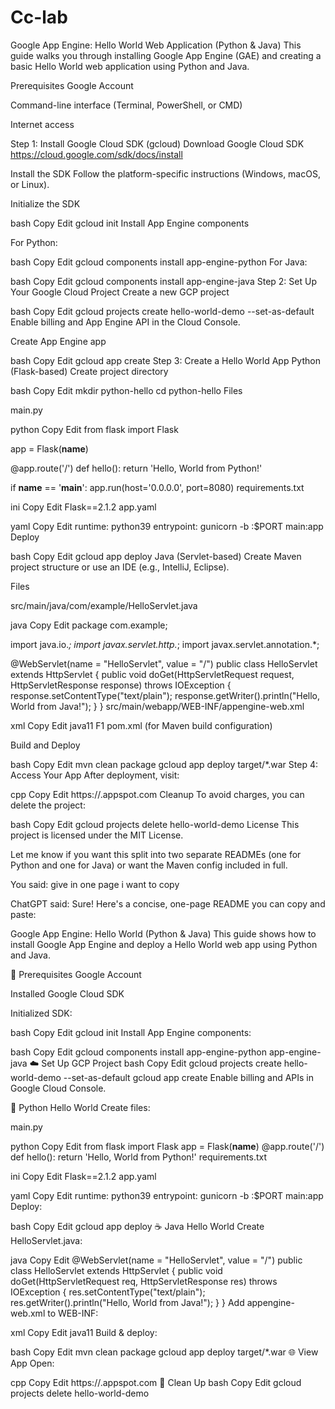 # Cc-lab

Google App Engine: Hello World Web Application (Python & Java)
This guide walks you through installing Google App Engine (GAE) and creating a basic Hello World web application using Python and Java.

Prerequisites
Google Account

Command-line interface (Terminal, PowerShell, or CMD)

Internet access

Step 1: Install Google Cloud SDK (gcloud)
Download Google Cloud SDK
https://cloud.google.com/sdk/docs/install

Install the SDK
Follow the platform-specific instructions (Windows, macOS, or Linux).

Initialize the SDK

bash
Copy
Edit
gcloud init
Install App Engine components

For Python:

bash
Copy
Edit
gcloud components install app-engine-python
For Java:

bash
Copy
Edit
gcloud components install app-engine-java
Step 2: Set Up Your Google Cloud Project
Create a new GCP project

bash
Copy
Edit
gcloud projects create hello-world-demo --set-as-default
Enable billing and App Engine API in the Cloud Console.

Create App Engine app

bash
Copy
Edit
gcloud app create
Step 3: Create a Hello World App
Python (Flask-based)
Create project directory

bash
Copy
Edit
mkdir python-hello
cd python-hello
Files

main.py

python
Copy
Edit
from flask import Flask

app = Flask(__name__)

@app.route('/')
def hello():
    return 'Hello, World from Python!'

if __name__ == '__main__':
    app.run(host='0.0.0.0', port=8080)
requirements.txt

ini
Copy
Edit
Flask==2.1.2
app.yaml

yaml
Copy
Edit
runtime: python39
entrypoint: gunicorn -b :$PORT main:app
Deploy

bash
Copy
Edit
gcloud app deploy
Java (Servlet-based)
Create Maven project structure or use an IDE (e.g., IntelliJ, Eclipse).

Files

src/main/java/com/example/HelloServlet.java

java
Copy
Edit
package com.example;

import java.io.*;
import javax.servlet.http.*;
import javax.servlet.annotation.*;

@WebServlet(name = "HelloServlet", value = "/")
public class HelloServlet extends HttpServlet {
    public void doGet(HttpServletRequest request, HttpServletResponse response)
            throws IOException {
        response.setContentType("text/plain");
        response.getWriter().println("Hello, World from Java!");
    }
}
src/main/webapp/WEB-INF/appengine-web.xml

xml
Copy
Edit
<appengine-web-app xmlns="http://appengine.google.com/ns/1.0">
    <runtime>java11</runtime>
    <instance-class>F1</instance-class>
</appengine-web-app>
pom.xml (for Maven build configuration)

Build and Deploy

bash
Copy
Edit
mvn clean package
gcloud app deploy target/*.war
Step 4: Access Your App
After deployment, visit:

cpp
Copy
Edit
https://<your-project-id>.appspot.com
Cleanup
To avoid charges, you can delete the project:

bash
Copy
Edit
gcloud projects delete hello-world-demo
License
This project is licensed under the MIT License.

Let me know if you want this split into two separate READMEs (one for Python and one for Java) or want the Maven config included in full.







You said:
give in one page i want to copy


ChatGPT said:
Sure! Here's a concise, one-page README you can copy and paste:

Google App Engine: Hello World (Python & Java)
This guide shows how to install Google App Engine and deploy a Hello World web app using Python and Java.

🚀 Prerequisites
Google Account

Installed Google Cloud SDK

Initialized SDK:

bash
Copy
Edit
gcloud init
Install App Engine components:

bash
Copy
Edit
gcloud components install app-engine-python app-engine-java
☁️ Set Up GCP Project
bash
Copy
Edit
gcloud projects create hello-world-demo --set-as-default
gcloud app create
Enable billing and APIs in Google Cloud Console.

🐍 Python Hello World
Create files:

main.py

python
Copy
Edit
from flask import Flask
app = Flask(__name__)
@app.route('/')
def hello(): return 'Hello, World from Python!'
requirements.txt

ini
Copy
Edit
Flask==2.1.2
app.yaml

yaml
Copy
Edit
runtime: python39
entrypoint: gunicorn -b :$PORT main:app
Deploy:

bash
Copy
Edit
gcloud app deploy
☕ Java Hello World
Create HelloServlet.java:

java
Copy
Edit
@WebServlet(name = "HelloServlet", value = "/")
public class HelloServlet extends HttpServlet {
  public void doGet(HttpServletRequest req, HttpServletResponse res) throws IOException {
    res.setContentType("text/plain");
    res.getWriter().println("Hello, World from Java!");
  }
}
Add appengine-web.xml to WEB-INF:

xml
Copy
Edit
<appengine-web-app xmlns="http://appengine.google.com/ns/1.0">
  <runtime>java11</runtime>
</appengine-web-app>
Build & deploy:

bash
Copy
Edit
mvn clean package
gcloud app deploy target/*.war
🌐 View App
Open:

cpp
Copy
Edit
https://<your-project-id>.appspot.com
🧹 Clean Up
bash
Copy
Edit
gcloud projects delete hello-world-demo
